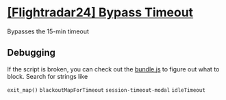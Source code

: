 # [[Flightradar24] Bypass Timeout](https://greasyfork.org/en/scripts/440720-flightradar24-bypass-timeout)

Bypasses the 15-min timeout

## Debugging

If the script is broken, you can check out the [bundle.js](https://github.com/Hakorr/Userscripts/blob/main/Flightradar24/BypassTimeout/bundle.js) to figure out what to block. Search for strings like 

`exit_map()` `blackoutMapForTimeout` `session-timeout-modal` `idleTimeout`
